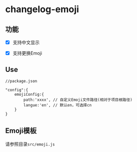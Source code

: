 # changelog-emoji

## 功能

- [X] 支持中文显示

- [X] 支持更换Emoji

## Use

```
//package.json

"config":{
    emojiConfig:{
        path:'xxxx', // 自定义Emoji文件路径(相对于项目根路径)
        langue:'en', // 默认en，可选择cn
    }
}

```
## Emoji模板

请参照目录`src/emoji.js` 